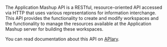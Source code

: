 The Application Mashup API is a RESTful, resource-oriented API accessed via HTTP that uses various representations for
information interchange. This API provides the functionality to create and modify workspaces and the functionality to
manage the resources available at the Application Mashup server for building these workspaces.

You can read documentation about this API on [APIary](http://docs.fiwareapplicationmashup.apiary.io/#).
